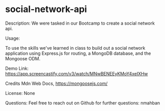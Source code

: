 # social-network-api


Description:
We were tasked in our Bootcamp to create a social network api.

Usage:

To use the skills we've learned in class to build out a social network application using Express.js for routing, a MongoDB database, and the Mongoose ODM. 

Demo Link: https://app.screencastify.com/v3/watch/MNwBENEEyKMoY4xeIXHw

Credits
Mdn Web Docs, https://mongoosejs.com/

License:
None

Questions:
Feel free to reach out on Github for further questions: nmahban
